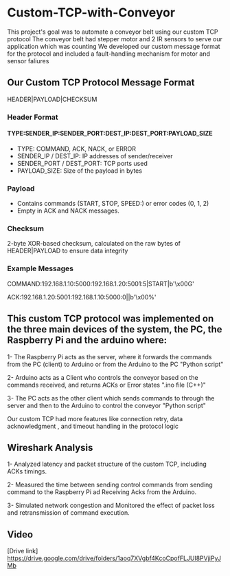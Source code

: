 # Custom-TCP-with-Conveyor
This project's goal was to automate a conveyor belt using our custom TCP protocol 
The conveyor belt had stepper motor and 2 IR sensors to serve our application which was counting
We developed our custom message format for the protocol and included a fault-handling mechanism for motor and sensor faliures

## Our Custom TCP Protocol Message Format

HEADER|PAYLOAD|CHECKSUM

### Header Format
#### TYPE:SENDER_IP:SENDER_PORT:DEST_IP:DEST_PORT:PAYLOAD_SIZE
- TYPE: COMMAND, ACK, NACK, or ERROR
- SENDER_IP / DEST_IP: IP addresses of sender/receiver
- SENDER_PORT / DEST_PORT: TCP ports used
- PAYLOAD_SIZE: Size of the payload in bytes
### Payload
- Contains commands (START, STOP, SPEED:<value>) or error codes (0, 1, 2)
- Empty in ACK and NACK messages.
### Checksum
2-byte XOR-based checksum, calculated on the raw bytes of HEADER|PAYLOAD to ensure data integrity
### Example Messages
COMMAND:192.168.1.10:5000:192.168.1.20:5001:5|START|b'\x00G'

ACK:192.168.1.20:5001:192.168.1.10:5000:0||b'\x00%'

## This custom TCP protocol was implemented on the three main devices of the system, the PC, the Raspberry Pi and the arduino where:
  1- The Raspberry Pi acts as the server, where it forwards the commands from the PC (client) to Arduino or from the Arduino to the PC "Python script"
  
  2- Arduino acts as a Client who controls the conveyor based on the commands received, and returns ACKs or Error states ".ino file (C++)"
  
  3- The PC acts as the other client which sends commands to through the server and then to the Arduino to control the conveyor "Python script"

Our custom TCP had more features like connection retry, data acknowledgment , and timeout handling in the protocol logic

## Wireshark Analysis
 1- Analyzed latency and packet structure of the custom TCP, including ACKs timings.
 
 2- Measured the time between sending control commands from sending command to the Raspberry Pi ad Receiving Acks from the Arduino.
 
 3- Simulated network congestion and Monitored the effect of packet loss and retransmission of command execution.


## Video 
[Drive link] https://drive.google.com/drive/folders/1aoq7XVgbf4KcoCpofFLJUl8PVjiPyJMb

